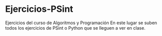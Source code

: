 # Ejercicios-PSint
Ejercicios del curso de Algoritmos y Programación
En este lugar se suben todos los ejercicios de PSint o Python que se lleguen a ver en clase.

